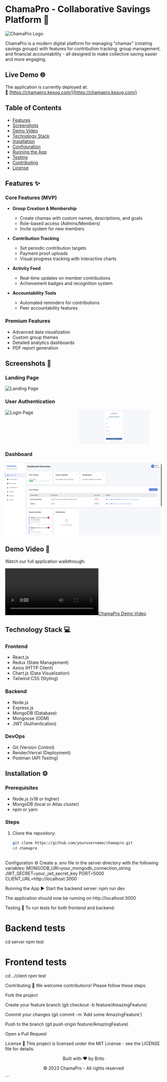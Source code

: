 # ChamaPro - Collaborative Savings Platform 🚀

![ChamaPro Logo](https://via.placeholder.com/150x50?text=ChamaPro+Logo) <!-- Replace with your logo if available -->

ChamaPro is a modern digital platform for managing "chamas" (rotating savings groups) with features for contribution tracking, group management, and financial accountability - all designed to make collective saving easier and more engaging.

## Live Demo 🌐

The application is currently deployed at:  
🔗 [https://chamapro.kesug.com/](https://chamapro.kesug.com/)

## Table of Contents
- [Features](#features-)
- [Screenshots](#screenshots-)
- [Demo Video](#demo-video-)
- [Technology Stack](#technology-stack-)
- [Installation](#installation-)
- [Configuration](#configuration-)
- [Running the App](#running-the-app-)
- [Testing](#testing-)
- [Contributing](#contributing-)
- [License](#license-)

## Features ✨

### Core Features (MVP)
- **Group Creation & Membership**
  - Create chamas with custom names, descriptions, and goals
  - Role-based access (Admins/Members)
  - Invite system for new members

- **Contribution Tracking**
  - Set periodic contribution targets
  - Payment proof uploads
  - Visual progress tracking with interactive charts

- **Activity Feed**
  - Real-time updates on member contributions
  - Achievement badges and recognition system

- **Accountability Tools**
  - Automated reminders for contributions
  - Peer accountability features

### Premium Features
- Advanced data visualization
- Custom group themes
- Detailed analytics dashboards
- PDF report generation

## Screenshots 📸

### Landing Page
![Landing Page](./landing-page.jpg) <!-- Replace with actual path -->

### User Authentication
<div style="display: flex; gap: 10px;">
  <img src="./login.png" alt="Login Page" width="45%">
  <img src="./register.png" alt="Registration Page" width="45%">
</div>

### Dashboard
![Dashboard](./dashboard.png)

## Demo Video 🎥

Watch our full application walkthrough:

[![ChamaPro Demo Video](./demo.mp4)](./demo.mp4) <!-- This will embed a clickable thumbnail -->

## Technology Stack 💻

### Frontend
- React.js
- Redux (State Management)
- Axios (HTTP Client)
- Chart.js (Data Visualization)
- Tailwind CSS (Styling)

### Backend
- Node.js
- Express.js
- MongoDB (Database)
- Mongoose (ODM)
- JWT (Authentication)

### DevOps
- Git (Version Control)
- Render/Vercel (Deployment)
- Postman (API Testing)

## Installation ⚙️

### Prerequisites
- Node.js (v18 or higher)
- MongoDB (local or Atlas cluster)
- npm or yarn

### Steps
1. Clone the repository:
   ```bash
   git clone https://github.com/yourusername/chamapro.git
   cd chamapro



Configuration ⚙️
Create a .env file in the server directory with the following variables:
MONGODB_URI=your_mongodb_connection_string
JWT_SECRET=your_jwt_secret_key
PORT=5000
CLIENT_URL=http://localhost:3000



Running the App ▶️
Start the backend server:
npm run dev


The application should now be running on http://localhost:3000

Testing 🧪
To run tests for both frontend and backend:

# Backend tests
cd server
npm test

# Frontend tests
cd ../client
npm test


Contributing 🤝
We welcome contributions! Please follow these steps:

Fork the project

Create your feature branch (git checkout -b feature/AmazingFeature)

Commit your changes (git commit -m 'Add some AmazingFeature')

Push to the branch (git push origin feature/AmazingFeature)

Open a Pull Request

License 📄
This project is licensed under the MIT License - see the LICENSE file for details.


<div align="center"> <p>Built with ❤️ by Brito</p> <p>© 2023 ChamaPro - All rights reserved</p> </div> ```

